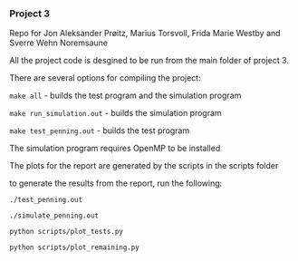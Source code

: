 ### Project 3

Repo for Jon Aleksander Prøitz, Marius Torsvoll, Frida Marie Westby and Sverre Wehn Noremsaune



All the project code is desgined to be run from the main folder of project 3.

There are several options for compiling the project:

```make all```  - builds the test program and the simulation program

```make run_simulation.out``` - builds the simulation program

```make test_penning.out``` - builds the test program

The simulation program requires OpenMP to be installed

The plots for the report are generated by the scripts in the scripts folder



to generate the results from the report, run the following:

```./test_penning.out```

```./simulate_penning.out```

```python scripts/plot_tests.py```

```python scripts/plot_remaining.py```

